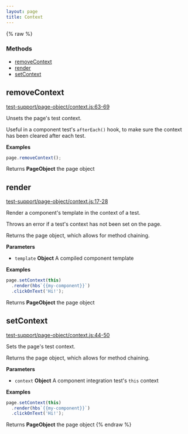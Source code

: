 ```yaml
---
layout: page
title: Context
---
```


{% raw %}
### Methods

- [removeContext](#removecontext)
- [render](#render)
- [setContext](#setcontext)

## removeContext

[test-support/page-object/context.js:63-69](https://github.com/san650/ember-cli-page-object/blob/181292ce23a0de545c16405b904b40bacbb87153/test-support/page-object/context.js#L63-L69 "Source code on GitHub")

Unsets the page's test context.

Useful in a component test's `afterEach()` hook, to make sure the context has been cleared after each test.

**Examples**

```javascript
page.removeContext();
```

Returns **PageObject** the page object

## render

[test-support/page-object/context.js:17-28](https://github.com/san650/ember-cli-page-object/blob/181292ce23a0de545c16405b904b40bacbb87153/test-support/page-object/context.js#L17-L28 "Source code on GitHub")

Render a component's template in the context of a test.

Throws an error if a test's context has not been set on the page.

Returns the page object, which allows for method chaining.

**Parameters**

-   `template` **Object** A compiled component template

**Examples**

```javascript
page.setContext(this)
  .render(hbs`{{my-component}}`)
  .clickOnText('Hi!');
```

Returns **PageObject** the page object

## setContext

[test-support/page-object/context.js:44-50](https://github.com/san650/ember-cli-page-object/blob/181292ce23a0de545c16405b904b40bacbb87153/test-support/page-object/context.js#L44-L50 "Source code on GitHub")

Sets the page's test context.

Returns the page object, which allows for method chaining.

**Parameters**

-   `context` **Object** A component integration test's `this` context

**Examples**

```javascript
page.setContext(this)
  .render(hbs`{{my-component}}`)
  .clickOnText('Hi!');
```

Returns **PageObject** the page object
{% endraw %}